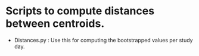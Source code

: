# Scripts to compute distances between centroids.

- Distances.py : Use this for computing the bootstrapped values per study day. 
